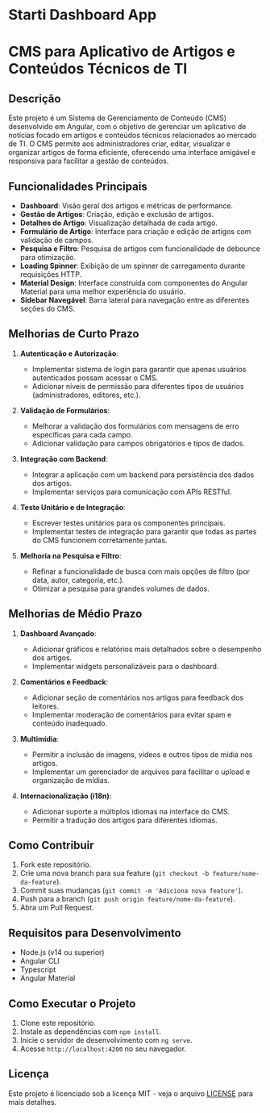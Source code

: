 # Starti Dashboard App

# CMS para Aplicativo de Artigos e Conteúdos Técnicos de TI

## Descrição

Este projeto é um Sistema de Gerenciamento de Conteúdo (CMS) desenvolvido em Angular, com o objetivo de gerenciar um aplicativo de notícias focado em artigos e conteúdos técnicos relacionados ao mercado de TI. O CMS permite aos administradores criar, editar, visualizar e organizar artigos de forma eficiente, oferecendo uma interface amigável e responsiva para facilitar a gestão de conteúdos.

## Funcionalidades Principais

- **Dashboard**: Visão geral dos artigos e métricas de performance.
- **Gestão de Artigos**: Criação, edição e exclusão de artigos.
- **Detalhes do Artigo**: Visualização detalhada de cada artigo.
- **Formulário de Artigo**: Interface para criação e edição de artigos com validação de campos.
- **Pesquisa e Filtro**: Pesquisa de artigos com funcionalidade de debounce para otimização.
- **Loading Spinner**: Exibição de um spinner de carregamento durante requisições HTTP.
- **Material Design**: Interface construída com componentes do Angular Material para uma melhor experiência do usuário.
- **Sidebar Navegável**: Barra lateral para navegação entre as diferentes seções do CMS.

## Melhorias de Curto Prazo

1. **Autenticação e Autorização**:
   - Implementar sistema de login para garantir que apenas usuários autenticados possam acessar o CMS.
   - Adicionar níveis de permissão para diferentes tipos de usuários (administradores, editores, etc.).

2. **Validação de Formulários**:
   - Melhorar a validação dos formulários com mensagens de erro específicas para cada campo.
   - Adicionar validação para campos obrigatórios e tipos de dados.

3. **Integração com Backend**:
   - Integrar a aplicação com um backend para persistência dos dados dos artigos.
   - Implementar serviços para comunicação com APIs RESTful.

4. **Teste Unitário e de Integração**:
   - Escrever testes unitários para os componentes principais.
   - Implementar testes de integração para garantir que todas as partes do CMS funcionem corretamente juntas.

5. **Melhoria na Pesquisa e Filtro**:
   - Refinar a funcionalidade de busca com mais opções de filtro (por data, autor, categoria, etc.).
   - Otimizar a pesquisa para grandes volumes de dados.

## Melhorias de Médio Prazo

1. **Dashboard Avançado**:
   - Adicionar gráficos e relatórios mais detalhados sobre o desempenho dos artigos.
   - Implementar widgets personalizáveis para o dashboard.

3. **Comentários e Feedback**:
   - Adicionar seção de comentários nos artigos para feedback dos leitores.
   - Implementar moderação de comentários para evitar spam e conteúdo inadequado.

4. **Multimídia**:
   - Permitir a inclusão de imagens, vídeos e outros tipos de mídia nos artigos.
   - Implementar um gerenciador de arquivos para facilitar o upload e organização de mídias.

5. **Internacionalização (i18n)**:
   - Adicionar suporte a múltiplos idiomas na interface do CMS.
   - Permitir a tradução dos artigos para diferentes idiomas.

## Como Contribuir

1. Fork este repositório.
2. Crie uma nova branch para sua feature (`git checkout -b feature/nome-da-feature`).
3. Commit suas mudanças (`git commit -m 'Adiciona nova feature'`).
4. Push para a branch (`git push origin feature/nome-da-feature`).
5. Abra um Pull Request.

## Requisitos para Desenvolvimento

- Node.js (v14 ou superior)
- Angular CLI
- Typescript
- Angular Material

## Como Executar o Projeto

1. Clone este repositório.
2. Instale as dependências com `npm install`.
3. Inicie o servidor de desenvolvimento com `ng serve`.
4. Acesse `http://localhost:4200` no seu navegador.

## Licença

Este projeto é licenciado sob a licença MIT - veja o arquivo [LICENSE](LICENSE) para mais detalhes.
